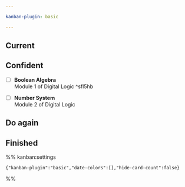 ```yaml
---

kanban-plugin: basic

---
```


## Current



## Confident

- [ ] **Boolean Algebra**<br>Module 1 of Digital Logic ^sfl5hb
- [ ] **Number System**<br>Module 2 of Digital Logic


## Do again



## Finished





%% kanban:settings
```
{"kanban-plugin":"basic","date-colors":[],"hide-card-count":false}
```
%%